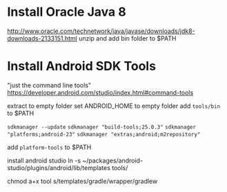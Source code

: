 # Install Oracle Java 8

http://www.oracle.com/technetwork/java/javase/downloads/jdk8-downloads-2133151.html
unzip and add bin folder to $PATH

# Install Android SDK Tools

"just the command line tools"
https://developer.android.com/studio/index.html#command-tools

extract to empty folder
set ANDROID_HOME to empty folder
add `tools/bin` to $PATH

`sdkmanager --update`
`sdkmanager "build-tools;25.0.3"`
`sdkmanager "platforms;android-23"`
`sdkmanager "extras;android;m2repository"`

add `platform-tools` to $PATH

install android studio
ln -s ~/packages/android-studio/plugins/android/lib/templates tools/

chmod a+x tool s/templates/gradle/wrapper/gradlew
